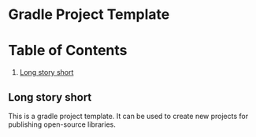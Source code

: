 # Gradle Project Template

# Table of Contents
1. [Long story short](#long-story-short)

## Long story short

This is a gradle project template. It can be used to create new projects for publishing open-source libraries.